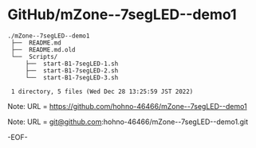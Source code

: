 # GitHub/mZone--7segLED--demo1

    ./mZone--7segLED--demo1
     ├──  README.md
     ├──  README.md.old
     └──  Scripts/
         ├──  start-B1-7segLED-1.sh
         ├──  start-B1-7segLED-2.sh
         └──  start-B1-7segLED-3.sh
     
     1 directory, 5 files (Wed Dec 28 13:25:59 JST 2022)


Note: URL = https://github.com/hohno-46466/mZone--7segLED--demo1

Note: URL = git@github.com:hohno-46466/mZone--7segLED--demo1.git

-EOF-
